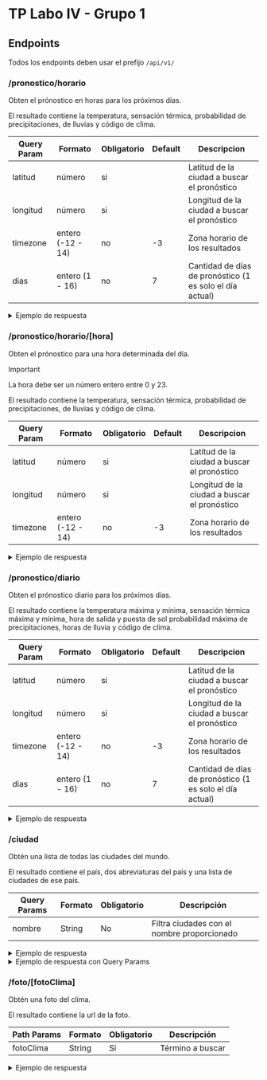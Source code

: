 # TP Labo IV - Grupo 1

## Endpoints

Todos los endpoints deben usar el prefijo `/api/v1/`

### /pronostico/horario

Obten el prónostico en horas para los próximos días.

El resultado contiene la temperatura, sensación térmica, probabilidad de precipitaciones, de lluvias y código de clima.

| Query Param | Formato           | Obligatorio | Default | Descripcion                                              |
|-------------|-------------------|-------------|---------|----------------------------------------------------------|
| latitud     | número            | si          |         | Latitud de la ciudad a buscar el pronóstico              |
| longitud    | número            | si          |         | Longitud de la ciudad a buscar el pronóstico             |
| timezone    | entero (-12 - 14) | no          | -3      | Zona horario de los resultados                           |
| dias        | entero (1 - 16)   | no          | 7       | Cantidad de días de pronóstico (1 es solo el día actual) |

<details>
<summary>Ejemplo de respuesta</summary>
`/api/v1/pronostico/horario?longitud=10&latitud=80&dias=1`

```json
{
  "msg": "Ok",
  "data": {
    "latitude": 80,
    "longitude": 10,
    "generationtime_ms": 7.7279806137085,
    "utc_offset_seconds": -10800,
    "timezone": "Etc/GMT+3",
    "timezone_abbreviation": "-03",
    "elevation": 0,
    "hourly_units": {
      "time": "iso8601",
      "temperature_2m": "°C",
      "apparent_temperature": "°C",
      "precipitation_probability": "%",
      "rain": "mm",
      "weather_code": "wmo code"
    },
    "hourly": {
      "time": [
        "2024-09-23T00:00",
        "2024-09-23T01:00",
        "2024-09-23T02:00",
        "2024-09-23T03:00",
        "2024-09-23T04:00",
        "2024-09-23T05:00",
        "2024-09-23T06:00",
        "2024-09-23T07:00",
        "2024-09-23T08:00",
        "2024-09-23T09:00",
        "2024-09-23T10:00",
        "2024-09-23T11:00",
        "2024-09-23T12:00",
        "2024-09-23T13:00",
        "2024-09-23T14:00",
        "2024-09-23T15:00",
        "2024-09-23T16:00",
        "2024-09-23T17:00",
        "2024-09-23T18:00",
        "2024-09-23T19:00",
        "2024-09-23T20:00",
        "2024-09-23T21:00",
        "2024-09-23T22:00",
        "2024-09-23T23:00"
      ],
      "temperature_2m": [2.2, 2.3, 2.5, 2.7, 3.2, 2.9, 2.8, 2.8, 2.8, 3.1, 3.2, 3.2, 3.2, 3, 3, 3.1, 3, 3.1, 3, 3.1, 3.2, 3.1, 3.3, 3.3],
      "apparent_temperature": [-4.6, -4.6, -4.7, -4.7, -4.4, -4.6, -4.8, -5, -5, -4.5, -4.5, -4.6, -4.4, -4.6, -4.6, -4.5, -4.6, -4.4, -4.5, -4.3, -4.1, -4.3, -3.9, -3.4],
      "precipitation_probability": [15, 15, 13, 28, 35, 33, 35, 43, 43, 50, 40, 58, 53, 50, 50, 50, 38, 30, 33, 30, 38, 45, 48, 53],
      "rain": [0, 0, 0, 0, 0, 0, 0, 0, 0, 0, 0, 0, 0, 0, 0, 0, 0, 0, 0, 0, 0, 0, 0, 0.1],
      "weather_code": [2, 2, 2, 3, 3, 2, 2, 3, 3, 2, 3, 3, 3, 3, 3, 3, 3, 3, 3, 3, 3, 3, 3, 85]
    }
  }
}
```
</details>

### /pronostico/horario/[hora]

Obten el prónostico para una hora determinada del día.

> [!IMPORTANT]
> La hora debe ser un número entero entre 0 y 23.

El resultado contiene la temperatura, sensación térmica, probabilidad de precipitaciones, de lluvias y código de clima.

| Query Param | Formato           | Obligatorio | Default | Descripcion                                  |
|-------------|-------------------|-------------|---------|----------------------------------------------|
| latitud     | número            | si          |         | Latitud de la ciudad a buscar el pronóstico  |
| longitud    | número            | si          |         | Longitud de la ciudad a buscar el pronóstico |
| timezone    | entero (-12 - 14) | no          | -3      | Zona horario de los resultados               |

<details>
<summary>Ejemplo de respuesta</summary>
`/api/v1/pronostico/horario/23?longitud=10&latitud=80`

```json
{
  "msg": "Ok",
  "data": {
    "latitude": 80,
    "longitude": 10,
    "generationtime_ms": 0.043034553527832,
    "utc_offset_seconds": -10800,
    "timezone": "Etc/GMT+3",
    "timezone_abbreviation": "-03",
    "elevation": 0,
    "hourly_units": {
      "time": "iso8601",
      "temperature_2m": "°C",
      "apparent_temperature": "°C",
      "precipitation_probability": "%",
      "rain": "mm"
    },
    "hourly": {
      "time": "2024-09-23T23:00",
      "temperature_2m": 3.3,
      "apparent_temperature": -3.4,
      "precipitation_probability": 53,
      "rain": 0.1,
      "weather_code": 85
    }
  }
}
```
</details>

### /pronostico/diario

Obten el prónostico diario para los próximos días.

El resultado contiene la temperatura máxima y mínima, sensación térmica máxima y mínima, hora de salida y puesta de sol probabilidad máxima de precipitaciones, horas de lluvia y código de clima.

| Query Param | Formato           | Obligatorio | Default | Descripcion                                              |
|-------------|-------------------|-------------|---------|----------------------------------------------------------|
| latitud     | número            | si          |         | Latitud de la ciudad a buscar el pronóstico              |
| longitud    | número            | si          |         | Longitud de la ciudad a buscar el pronóstico             |
| timezone    | entero (-12 - 14) | no          | -3      | Zona horario de los resultados                           |
| dias        | entero (1 - 16)   | no          | 7       | Cantidad de días de pronóstico (1 es solo el día actual) |

<details>
<summary>Ejemplo de respuesta</summary>
`/api/v1/pronostico/diario?longitud=10&latitud=80&dias=1`

```json
{
  "msg": "Ok",
  "data": {
    "latitude": 80,
    "longitude": 10,
    "generationtime_ms": 0.0979900360107422,
    "utc_offset_seconds": -10800,
    "timezone": "Etc/GMT+3",
    "timezone_abbreviation": "-03",
    "elevation": 0,
    "daily_units": {
      "time": "iso8601",
      "weather_code": "wmo code",
      "temperature_2m_max": "°C",
      "temperature_2m_min": "°C",
      "apparent_temperature_max": "°C",
      "apparent_temperature_min": "°C",
      "sunrise": "iso8601",
      "sunset": "iso8601",
      "precipitation_hours": "h",
      "precipitation_probability_max": "%"
    },
    "daily": {
      "time": [
        "2024-09-24"
      ],
      "weather_code": [80],
      "temperature_2m_max": [3.5],
      "temperature_2m_min": [-2],
      "apparent_temperature_max": [-0.2],
      "apparent_temperature_min": [-9.1],
      "sunrise": [
        "2024-09-24T02:10"
      ],
      "sunset": [
        "2024-09-24T14:13"
      ],
      "precipitation_hours": [13],
      "precipitation_probability_max": [78]
    }
  }
}
```
</details>

### /ciudad

Obtén una lista de todas las ciudades del mundo.

El resultado contiene el país, dos abreviaturas del país y una lista de ciudades de ese país.

| Query Params | Formato | Obligatorio | Descripción                                 |
|--------------|---------|-------------|---------------------------------------------|
| nombre       | String  | No          | Filtra ciudades con el nombre proporcionado |

<details>
<summary>Ejemplo de respuesta</summary>
`api/v1/ciudad`

```json
{
  "msg": "ok",
  "data": {
    "error": false,
    "msg": "countries and cities retrieved",
    "data": [
      {
        "iso2": "AF",
        "iso3": "AFG",
        "country": "Afghanistan",
        "cities": [
          "Herat",
          "Kabul",
          "Kandahar",
          "Molah",
          "Rana",
          "Shar",
          "Sharif",
          "Wazir Akbar Khan"
        ]
      },
      {
        "iso2": "AL",
        "iso3": "ALB",
        "country": "Albania",
        "cities": [
          "Elbasan",
          "Petran",
          "Pogradec",
          "Shkoder",
          "Tirana",
          "Ura Vajgurore"
        ]
      },
      ...
    ]
  }
}
```

</details>

<details>
<summary>Ejemplo de respuesta con Query Params</summary>
`api/v1/ciudad?nombre=Bahia%20Blanca`

```json
{
  "msg": "Ok",
  "data": [
    {
      "id": 3865086,
      "name": "Bahía Blanca",
      "latitude": -38.71959,
      "longitude": -62.27243,
      "elevation": 24,
      "feature_code": "PPLA2",
      "country_code": "AR",
      "admin1_id": 3435907,
      "admin2_id": 3865084,
      "timezone": "America/Argentina/Buenos_Aires",
      "population": 276546,
      "country_id": 3865483,
      "country": "Argentina",
      "admin1": "Buenos Aires",
      "admin2": "Partido de Bahía Blanca"
    },
    {
      "id": 3923420,
      "name": "Bahía Blanca",
      "latitude": -14.43333,
      "longitude": -62.3,
      "elevation": 195,
      "feature_code": "PPL",
      "country_code": "BO",
      "admin1_id": 3904907,
      "timezone": "America/La_Paz",
      "country_id": 3923057,
      "country": "Bolivia",
      "admin1": "Santa Cruz"
    },
    ...
  ]
}
```

</details>

### /foto/[fotoClima]

Obtén una foto del clima.

El resultado contiene la url de la foto.

| Path Params | Formato | Obligatorio | Descripción      |
|-------------|---------|-------------|------------------|
| fotoClima   | String  | Si          | Término a buscar |

<details>
<summary>Ejemplo de respuesta</summary>
`api/v1/foto/windy`

```json
{
  "msg": "Ok",
  "data": "https://images.unsplash.com/photo-1470176519524-3c2f481c8c9c?crop=entropy&cs=tinysrgb&fit=max&fm=jpg&ixid=M3w2NTc4ODl8MHwxfHNlYXJjaHwxfHx3aW5keXxlbnwxfHx8fDE3MjcyOTg5OTl8MA&ixlib=rb-4.0.3&q=80&w=200"
}
```

</details>